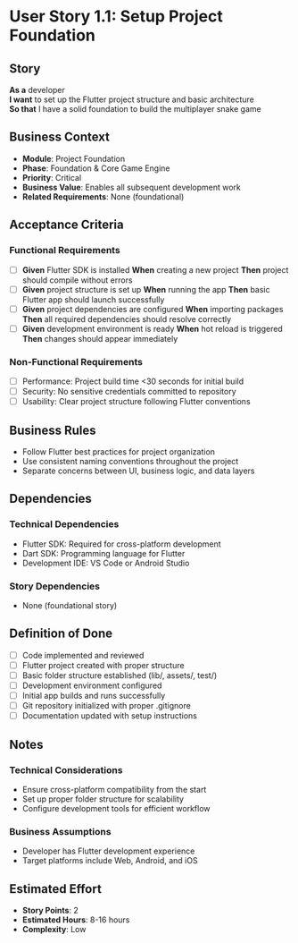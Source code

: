 # User Story 1.1: Setup Project Foundation

## Story
**As a** developer  
**I want** to set up the Flutter project structure and basic architecture  
**So that** I have a solid foundation to build the multiplayer snake game

## Business Context
- **Module**: Project Foundation
- **Phase**: Foundation & Core Game Engine
- **Priority**: Critical
- **Business Value**: Enables all subsequent development work
- **Related Requirements**: None (foundational)

## Acceptance Criteria
### Functional Requirements
- [ ] **Given** Flutter SDK is installed **When** creating a new project **Then** project should compile without errors
- [ ] **Given** project structure is set up **When** running the app **Then** basic Flutter app should launch successfully
- [ ] **Given** project dependencies are configured **When** importing packages **Then** all required dependencies should resolve correctly
- [ ] **Given** development environment is ready **When** hot reload is triggered **Then** changes should appear immediately

### Non-Functional Requirements
- [ ] Performance: Project build time <30 seconds for initial build
- [ ] Security: No sensitive credentials committed to repository
- [ ] Usability: Clear project structure following Flutter conventions

## Business Rules
- Follow Flutter best practices for project organization
- Use consistent naming conventions throughout the project
- Separate concerns between UI, business logic, and data layers

## Dependencies
### Technical Dependencies
- Flutter SDK: Required for cross-platform development
- Dart SDK: Programming language for Flutter
- Development IDE: VS Code or Android Studio

### Story Dependencies
- None (foundational story)

## Definition of Done
- [ ] Code implemented and reviewed
- [ ] Flutter project created with proper structure
- [ ] Basic folder structure established (lib/, assets/, test/)
- [ ] Development environment configured
- [ ] Initial app builds and runs successfully
- [ ] Git repository initialized with proper .gitignore
- [ ] Documentation updated with setup instructions

## Notes
### Technical Considerations
- Ensure cross-platform compatibility from the start
- Set up proper folder structure for scalability
- Configure development tools for efficient workflow

### Business Assumptions
- Developer has Flutter development experience
- Target platforms include Web, Android, and iOS

## Estimated Effort
- **Story Points**: 2
- **Estimated Hours**: 8-16 hours
- **Complexity**: Low
